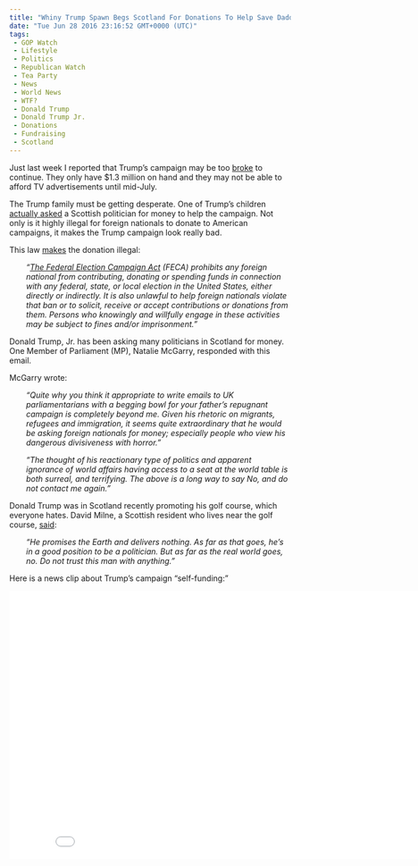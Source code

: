 ```yaml
---
title: "Whiny Trump Spawn Begs Scotland For Donations To Help Save Daddy’s Campaign"
date: "Tue Jun 28 2016 23:16:52 GMT+0000 (UTC)"
tags: 
 - GOP Watch
 - Lifestyle
 - Politics
 - Republican Watch
 - Tea Party
 - News
 - World News
 - WTF?
 - Donald Trump
 - Donald Trump Jr.
 - Donations
 - Fundraising
 - Scotland
---
```

<p>Just last week I reported that Trump&#x2019;s campaign may be too <a href="http://www.liberalamerica.org/2016/06/20/new-york-times-trump-may-be-too-broke-to-campaign/" target="_blank">broke</a> to continue. They only have $1.3 million on hand and&#xA0;they may not be able to afford TV advertisements until mid-July.</p><p>The Trump family must be getting desperate. One of Trump&#x2019;s children <a href="http://occupydemocrats.com/2016/06/28/27222/" onclick="__gaTracker(&apos;send&apos;, &apos;event&apos;, &apos;outbound-article&apos;, &apos;http://occupydemocrats.com/2016/06/28/27222/&apos;, &apos;actually asked&apos;);" target="_blank">actually asked</a> a Scottish politician for money to help the campaign. Not only is it highly illegal for foreign nationals to donate to American campaigns, it makes the Trump campaign look really bad.</p><p>This law <a href="https://www.rawstory.com/2016/06/trump-is-spamming-scottish-mps-with-fundraising-emails-which-isnt-even-legal/" onclick="__gaTracker(&apos;send&apos;, &apos;event&apos;, &apos;outbound-article&apos;, &apos;https://www.rawstory.com/2016/06/trump-is-spamming-scottish-mps-with-fundraising-emails-which-isnt-even-legal/&apos;, &apos;makes&apos;);" target="_blank">makes</a> the donation illegal:</p><p style="padding-left: 30px;"><em>&#x201C;<a href="http://www.fec.gov/pages/brochures/foreign.shtml" onclick="__gaTracker(&apos;send&apos;, &apos;event&apos;, &apos;outbound-article&apos;, &apos;http://www.fec.gov/pages/brochures/foreign.shtml&apos;, &apos;The Federal Election Campaign Act&apos;);" target="_blank">The Federal Election Campaign Act</a> (FECA) prohibits any foreign national from contributing, donating or spending funds in connection with any federal, state, or local election in the United States, either directly or indirectly. It is also unlawful to help foreign nationals violate that ban or to solicit, receive or accept contributions or donations from them. Persons who knowingly and willfully engage in these activities may be subject to fines and/or imprisonment.&#x201D;</em></p><p>Donald Trump, Jr. has been asking many politicians in Scotland for money. One Member of Parliament (MP), Natalie McGarry, responded with this email.</p><p><script async src="//platform.twitter.com/widgets.js" charset="utf-8"></script></p><p>McGarry wrote:</p><p style="padding-left: 30px;"><em>&#x201C;Quite why you think it appropriate to write emails to UK parliamentarians with a begging bowl for your father&#x2019;s repugnant campaign is completely beyond me. Given his rhetoric on migrants, refugees and immigration, it seems quite extraordinary that he would be asking foreign nationals for money; especially people who view his dangerous divisiveness with horror.&#x201D;</em></p><p style="padding-left: 30px;"><em>&#x201C;The thought of his reactionary type of politics and apparent ignorance of world affairs having access to a seat at the world table is both surreal, and terrifying. The above is a long way to say No, and do not contact me again.&#x201D;</em></p><p>Donald Trump was in Scotland recently promoting his golf course, which everyone hates.&#xA0;David Milne, a Scottish resident who lives near the golf course, <a href="http://www.liberalamerica.org/2016/02/17/trump-scotland-golf-course-resentment/" target="_blank">said</a>:</p><p style="padding-left: 30px;"><em>&#x201C;He promises the Earth and delivers nothing. As far as that goes, he&#x2019;s in a good position to be a politician. But as far as the real world goes, no. Do not trust this man with anything.&#x201D;</em></p><p>Here is a news clip about Trump&#x2019;s campaign &#x201C;self-funding:&#x201D;</p><p><iframe width="853" height="480" src="//www.youtube.com/embed/q0udLm6nDsQ" frameborder="0" allowfullscreen></iframe></p>